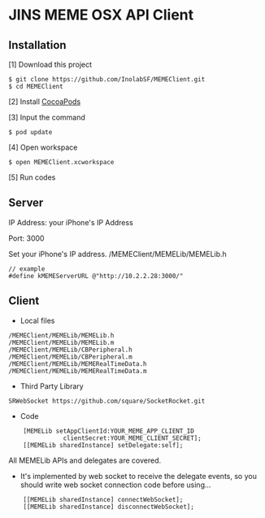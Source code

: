 # JINS MEME OSX API Client


## Installation

[1] Download this project

```
$ git clone https://github.com/InolabSF/MEMEClient.git
$ cd MEMEClient
```

[2] Install [CocoaPods](https://guides.cocoapods.org/using/getting-started.html)

[3] Input the command

```
$ pod update
```

[4] Open workspace

```
$ open MEMEClient.xcworkspace
```

[5] Run codes


## Server

IP Address: your iPhone's IP Address

Port: 3000

Set your iPhone's IP address. /MEMEClient/MEMELib/MEMELib.h
```
// example
#define kMEMEServerURL @"http://10.2.2.28:3000/"
```

## Client

* Local files
```
/MEMEClient/MEMELib/MEMELib.h
/MEMEClient/MEMELib/MEMELib.m
/MEMEClient/MEMELib/CBPeripheral.h
/MEMEClient/MEMELib/CBPeripheral.m
/MEMEClient/MEMELib/MEMERealTimeData.h
/MEMEClient/MEMELib/MEMERealTimeData.m
```

* Third Party Library
```
SRWebSocket https://github.com/square/SocketRocket.git
```

* Code
```
    [MEMELib setAppClientId:YOUR_MEME_APP_CLIENT_ID
               clientSecret:YOUR_MEME_CLIENT_SECRET];
    [[MEMELib sharedInstance] setDelegate:self];
```
All MEMELib APIs and delegates are covered.

* It's implemented by web socket to receive the delegate events, so you should write web socket connection code before using...
```
    [[MEMELib sharedInstance] connectWebSocket];
    [[MEMELib sharedInstance] disconnectWebSocket];
```
